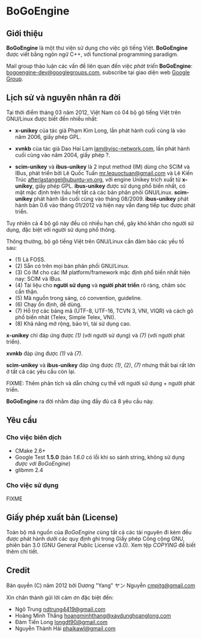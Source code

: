 # BoGoEngine

## Giới thiệu

**BoGoEngine** là một thư viện sử dụng cho việc gõ tiếng Việt.  **BoGoEngine**
được viết bằng ngôn ngữ C++, với functional programming paradigm.

Mail group thảo luận các vấn đề liên quan đến việc *phát triển*
**BoGoEngine**: <bogoengine-dev@googlegroups.com>, subscribe tại giao diện web
[Google Group](http://groups.google.com/group/bogoengine-dev/).

## Lịch sử và nguyên nhân ra đời

Tại thời điểm tháng 03 năm 2012, Việt Nam có 04 bộ gõ tiếng Việt trên GNU/Linux
được biết đến nhiều nhất:

* **x-unikey** của tác giả Phạm Kim Long, lần phát hành cuối cùng là vào năm
  2006, giấy phép GPL.

* **xvnkb** của tác giả Dao Hai Lam <lam@visc-network.com>, lần phát hành cuối
  cùng vào năm 2004, giấy phép ?.

* **scim-unikey** và **ibus-unikey** là 2 input method (IM) dùng cho SCIM và
  IBus, phát triển bởi Lê Quốc Tuấn <mr.lequoctuan@gmail.com> và Lê Kiến Trúc
  <afterlastangel@ubuntu-vn.org>, với engine Unikey trích xuất từ
  **x-unikey**, giấy phép GPL.  **ibus-unikey** được sử dụng phổ biến nhất, có
  mặt mặc định trên hầu hết tất cả các bản phân phối GNU/Linux.
  **scim-unikey** phát hành lần cuối cùng vào tháng 08/2009.  **ibus-unikey**
  phát hành bản 0.6 vào tháng 01/2012 và hiện nay vẫn đang tiếp tục được phát
  triển.

Tuy nhiên cả 4 bộ gõ này đều có nhiều hạn chế, gây khó khăn cho người sử dụng,
đặc biệt với người sử dụng phổ thông.

Thông thường, bộ gõ tiếng Việt trên GNU/Linux cần đảm bảo các yếu tố sau:

* (1) Là FOSS.
* (2) Sẵn có trên mọi bản phân phối GNU/Linux.
* (3) Có IM cho các IM platform/framework mặc định phổ biến nhất hiện nay:
  SCIM và IBus.
* (4) Tài liệu cho **người sử dụng** và **người phát triển** rõ ràng, chăm sóc
  cẩn thận.
* (5) Mã nguồn trong sáng, có convention, guideline.
* (6) Chạy ổn định, dễ dùng.
* (7) Hỗ trợ các bảng mã (UTF-8, UTF-16, TCVN 3, VNI, VIQR) và cách gõ phổ
  biến nhât (Telex, Simple Telex, VNI).
* (8) Khả năng mở rộng, bảo trì, tái sử dụng cao.

**x-unikey** chỉ đáp ứng được *(1)* (với người sử dụng) và *(7)* (với người
phát triển).

**xvnkb** đáp ứng được *(1)* và *(7)*.

**scim-unikey** và **ibus-unikey** đáp ứng được *(1)*, *(2)*, *(7)* nhưng thất
bại rất lớn ở tất cả các yêu cầu còn lại.

FIXME: Thêm phân tích và dẫn chứng cụ thể với người sử dụng + người phát
triển.

**BoGoEngine** ra đời nhằm đáp ứng đầy đủ cả 8 yêu cầu này.

## Yêu cầu

### Cho việc biên dịch

* CMake 2.6+
* Google Test **1.5.0** (bản *1.6.0* có lỗi khi so sánh string, không sử dụng
  *được với BoGoEngine*)
* glibmm 2.4

### Cho việc sử dụng

FIXME

## Giấy phép xuất bản (License)

Toàn bộ mã nguồn của *BoGoEngine* cùng tất cả các tài nguyên đi kèm đều được
phát hành dưới các quy định ghi trong Giấy phép Công cộng GNU, phiên bản 3.0
(GNU General Public License v3.0).  Xem tệp *COPYING* để biết thêm chi tiết.

## Credit

Bản quyền (C) năm 2012 bởi Dương "Yang" ヤン Nguyễn <cmpitg@gmail.com>

Xin chân thành gửi lời cảm ơn đặc biệt đến:

* Ngô Trung <ndtrung4419@gmail.com>
* Hoàng Minh Thắng <hoangminhthang@xaydunghoanglong.com>
* Đàm Tiến Long <longdt90@gmail.com>
* Nguyễn Thành Hải <phaikawl@gmail.com>
